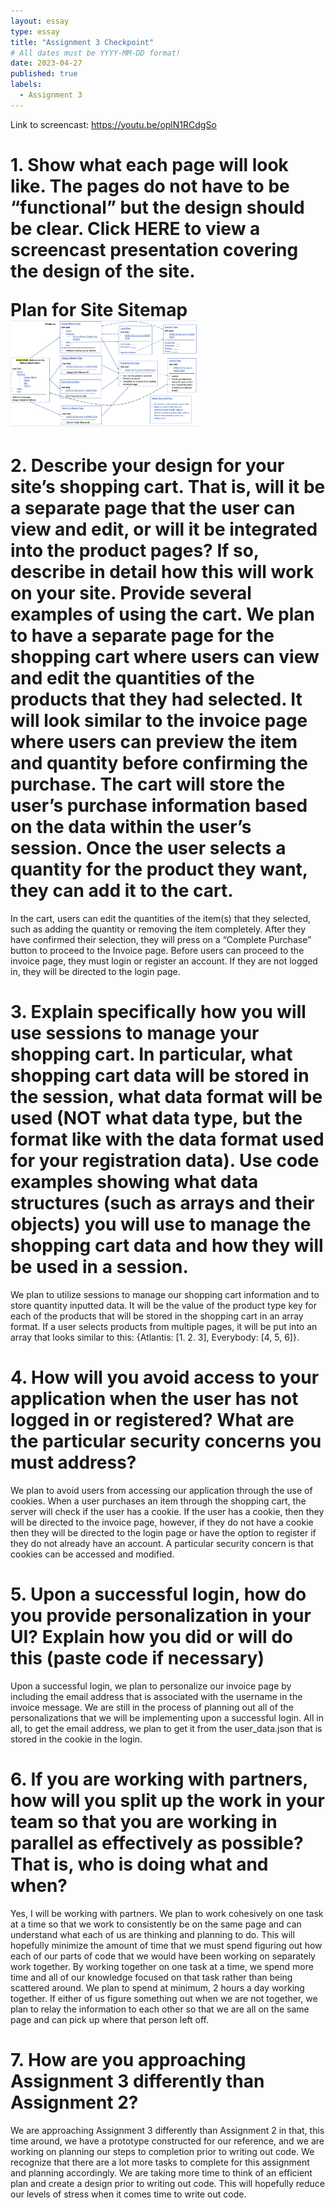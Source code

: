 ```yaml
---
layout: essay
type: essay
title: "Assignment 3 Checkpoint"
# All dates must be YYYY-MM-DD format!
date: 2023-04-27
published: true
labels:
  - Assignment 3
---
```


Link to screencast: https://youtu.be/oplN1RCdgSo

<h1 style=color:"blue">1. Show what each page will look like. The pages do not have to be “functional” but the design should be clear.
Click HERE to view a screencast presentation covering the design of the site.

Plan for Site
Sitemap
<img width="300px" class="rounded float-start pe-4" src="../img/A3.png">

<h1 style=color:"blue">2. Describe your design for your site’s shopping cart. That is, will it be a separate page that the user can view and edit, or will it be integrated into the product pages? If so, describe in detail how this will work on your site. Provide several examples of using the cart.
We plan to have a separate page for the shopping cart where users can view and edit the quantities of the products that they had selected. It will look similar to the invoice page where users can preview the item and quantity before confirming the purchase. The cart will store the user’s purchase information based on the data within the user’s session. Once the user selects a quantity for the product they want, they can add it to the cart.</h1>

In the cart, users can edit the quantities of the item(s) that they selected, such as adding the quantity or removing the item completely. After they have confirmed their selection, they will press on a “Complete Purchase” button to proceed to the Invoice page. Before users can proceed to the invoice page, they must login or register an account. If they are not logged in, they will be directed to the login page.

<h1 style=color:"blue">3. Explain specifically how you will use sessions to manage your shopping cart. In particular, what shopping cart data will be stored in the session, what data format will be used (NOT what data type, but the format like with the data format used for your registration data). Use code examples showing what data structures (such as arrays and their objects) you will use to manage the shopping cart data and how they will be used in a session.</h1>

We plan to utilize sessions to manage our shopping cart information and to store quantity inputted data. It will be the value of the product type key for each of the products that will be stored in the shopping cart in an array format. If a user selects products from multiple pages, it will be put into an array that looks similar to this: {Atlantis: [1. 2. 3], Everybody: [4, 5, 6]}.

<h1 style=color:"blue">4. How will you avoid access to your application when the user has not logged in or registered? What are the particular security concerns you must address?</h1>
We plan to avoid users from accessing our application through the use of cookies. When a user purchases an item through the shopping cart, the server will check if the user has a cookie. If the user has a cookie, then they will be directed to the invoice page, however, if they do not have a cookie then they will be directed to the login page or have the option to register if they do not already have an account. A particular security concern is that cookies can be accessed and modified.

<h1 style=color:"blue">5. Upon a successful login, how do you provide personalization in your UI? Explain how you did or will do this (paste code if necessary)</h1>
Upon a successful login, we plan to personalize our invoice page by including the email address that is associated with the username in the invoice message. We are still in the process of planning out all of the personalizations that we will be implementing upon a successful login. All in all, to get the email address, we plan to get it from the user_data.json that is stored in the cookie in the login.

<h1 style=color:"blue">6. If you are working with partners, how will you split up the work in your team so that you are working in parallel as effectively as possible? That is, who is doing what and when?</h1>
Yes, I will be working with partners. We plan to work cohesively on one task at a time so that we work to consistently be on the same page and can understand what each of us are thinking and planning to do. This will hopefully minimize the amount of time that we must spend figuring out how each of our parts of code that we would have been working on separately work together. By working together on one task at a time, we spend more time and all of our knowledge focused on that task rather than being scattered around. We plan to spend at minimum, 2 hours a day working together. If either of us figure something out when we are not together, we plan to relay the information to each other so that we are all on the same page and can pick up where that person left off.

<h1 style=color:"blue">7. How are you approaching Assignment 3 differently than Assignment 2?</h1>
We are approaching Assignment 3 differently than Assignment 2 in that, this time around, we have a prototype constructed for our reference, and we are working on planning our steps to completion prior to writing out code. We recognize that there are a lot more tasks to complete for this assignment and planning accordingly. We are taking more time to think of an efficient plan and create a design prior to writing out code. This will hopefully reduce our levels of stress when it comes time to write out code.
